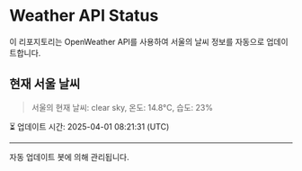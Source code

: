 
# Weather API Status

이 리포지토리는 OpenWeather API를 사용하여 서울의 날씨 정보를 자동으로 업데이트합니다.

## 현재 서울 날씨
> 서울의 현재 날씨: clear sky, 온도: 14.8°C, 습도: 23%

⏳ 업데이트 시간: 2025-04-01 08:21:31 (UTC)

---
자동 업데이트 봇에 의해 관리됩니다.
